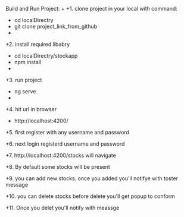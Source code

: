 Build and Run Project:
+
+1. clone project in your local with command:
+	cd localDirectry
+	git clone project_link_from_github
+	
+2. install required libabry
+	cd localDirectry/stockapp
+	npm install
+	
+3. run project
+	ng serve
+	

+4. hit url in browser
+	http://localhost:4200/


+5. first register with any username and password

+6. next login registerd username and password

+7. http://localhost:4200/stocks will navigate

+8. By default some stocks will be present

+9. you can add new stocks. once you added you'll notifye with toster message  

+10. you can delete stocks before delete you'll get popup to conform

+11. Once  you delet you'll notify with meassge 
